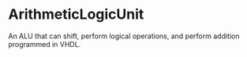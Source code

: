 # ArithmeticLogicUnit
An ALU that can shift, perform logical operations, and perform addition programmed in VHDL.
